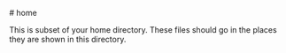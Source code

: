 # home

This is subset of your home directory.
These files should go in the places they are shown in this directory.
